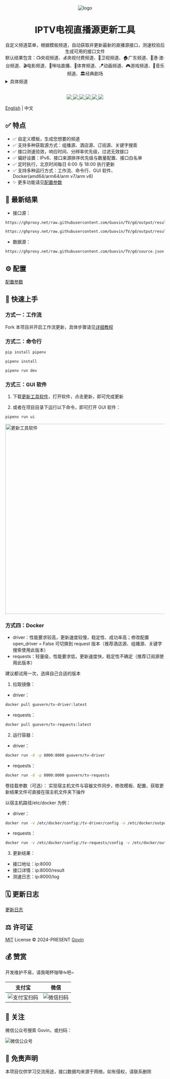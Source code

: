 <div align="center">
  <img src="./static/images/logo.png" alt="logo"/>
  <h1 align="center">IPTV电视直播源更新工具</h1>
</div>

<div align="center">自定义频道菜单，根据模板频道，自动获取并更新最新的直播源接口，测速校验后生成可用的接口文件</div>
<div align="center">默认结果包含：📺央视频道、💰央视付费频道、📡卫视频道、🏠广东频道、🌊港·澳·台频道、🎬电影频道、🎥咪咕直播、🏀体育频道、🪁动画频道、🎮游戏频道、🎵音乐频道、🏛经典剧场</div>

<details>
  <summary>具体频道</summary>
  <div>
  📺央视频道: CCTV-1, CCTV-2, CCTV-3, CCTV-4, CCTV-5, CCTV-5+, CCTV-6, CCTV-7, CCTV-8, CCTV-9, CCTV-10, CCTV-11, CCTV-12, CCTV-13, CCTV-14, CCTV-15, CCTV-16, CCTV-17, CETV1, CETV2, CETV4, CETV5
  </div>
  <br>
  <div>
  💰央视付费频道: 文化精品, 央视台球, 风云音乐, 第一剧场, 风云剧场, 怀旧剧场, 女性时尚, 高尔夫网球, 风云足球, 电视指南, 世界地理, 兵器科技
  </div>
  <br>
  <div>
  📡卫视频道: 广东卫视, 香港卫视, 浙江卫视, 湖南卫视, 北京卫视, 湖北卫视, 黑龙江卫视, 安徽卫视, 重庆卫视, 东方卫视, 东南卫视, 甘肃卫视, 广西卫视, 贵州卫视, 海南卫视, 河北卫视, 河南卫视, 吉林卫视, 江苏卫视, 江西卫视, 辽宁卫视, 内蒙古卫视, 宁夏卫视, 青海卫视, 山东卫视, 山西卫视, 陕西卫视, 四川卫视, 深圳卫视, 三沙卫视, 天津卫视, 西藏卫视, 新疆卫视, 云南卫视
  </div>
  <br>
  <div>
  ☘️广东频道: 广东珠江, 广东体育, 广东新闻, 广东民生, 广东卫视, 大湾区卫视, 广州综合, 广州影视, 广州竞赛, 江门综合, 江门侨乡生活, 佛山综合, 深圳卫视, 汕头综合, 汕头经济, 汕头文旅, 茂名综合, 茂名公共
  </div>
  <br>
  <div>
  ☘️各省份地方台
  </div>
  <br>
  <div>
  🌊港·澳·台: 翡翠台, 明珠台, 凤凰中文, 凤凰资讯, 凤凰香港, 凤凰卫视, TVBS亚洲, 香港卫视, 纬来体育, 纬来育乐, J2, Viutv, 三立台湾, 无线新闻, 三立新闻, 东森综合, 东森超视, 东森电影, Now剧集, Now华剧, 靖天资讯, 星卫娱乐, 卫视卡式
  </div>
  <br>
  <div>
  🎬电影频道: CHC家庭影院, CHC动作电影, CHC高清电影, 淘剧场, 淘娱乐, 淘电影, NewTV惊悚悬疑, NewTV动作电影, 黑莓电影, 纬来电影, 靖天映画, 靖天戏剧, 星卫娱乐, 艾尔达娱乐, 经典电影, IPTV经典电影, 天映经典, 无线星河, 星空卫视, 私人影院, 东森电影, 龙祥电影, 东森洋片, 东森超视
  </div>
  <br>
  <div>
  🎥咪咕直播: 咪咕直播1-45
  </div>
  <br>
  <div>
  🏀体育频道: CCTV-5, CCTV-5+, 广东体育, 纬来体育, 五星体育, 体育赛事, 劲爆体育, 爱体育, 超级体育, 精品体育, 广州竞赛, 深圳体育, 福建体育, 辽宁体育, 山东体育, 成都体育, 天津体育, 江苏体育, 安徽综艺体育, 吉林篮球, 睛彩篮球, 睛彩羽毛球, 睛彩广场舞, 风云足球, 足球频道, 魅力足球, 天元围棋, 快乐垂钓, JJ斗地主
  </div>
  <br>
  <div>
  🪁动画频道: 少儿动画, 卡酷动画, 动漫秀场, 新动漫, 青春动漫, 爱动漫, 中录动漫, 宝宝动画, CN卡通, 优漫卡通, 金鹰卡通, 睛彩少儿, 黑莓动画, 炫动卡通, 24H国漫热播, 浙江少儿, 河北少儿科教, 七龙珠, 火影忍者, 海绵宝宝, 中华小当家, 斗破苍穹玄幻剧, 猫和老鼠, 经典动漫, 蜡笔小新, 漫画解说
  </div>
  <br>
  <div>
  🎮游戏频道: 游戏风云, 游戏竞技, 电竞游戏, 海看电竞, 电竞天堂, 爱电竞
  </div>
  <br>
  <div>
  🎵音乐频道: CCTV-15, 风云音乐, 音乐现场, 音乐之声, 潮流音乐, 天津音乐, 音乐广播, 音乐调频广播
  </div>
  <br>
  <div>
  🏛经典剧场: 笑傲江湖, 天龙八部, 鹿鼎记, 仙剑奇侠传, 西游记, 三国演义, 水浒传, 新白娘子传奇, 天龙八部, 济公游记, 封神榜, 闯关东, 上海滩, 射雕英雄传
  </div>
</details>
<br>
<p align="center">
  <a href="https://github.com/Guovin/TV/releases/latest">
    <img src="https://img.shields.io/github/v/release/guovin/tv" />
  </a>
  <a href="https://www.python.org/">
    <img src="https://img.shields.io/badge/python-%20%3E%3D%203.8-47c219" />
  </a>
  <a href="https://github.com/Guovin/TV/releases/latest">
    <img src="https://img.shields.io/github/downloads/guovin/tv/total" />
  </a>
  <a href="https://hub.docker.com/repository/docker/guovern/tv-requests">
    <img src="https://img.shields.io/docker/pulls/guovern/tv-requests?label=docker:requests" />
  </a>
  <a href="https://hub.docker.com/repository/docker/guovern/tv-driver">
    <img src="https://img.shields.io/docker/pulls/guovern/tv-driver?label=docker:driver" />
  </a>
  <a href="https://github.com/Guovin/TV/fork">
    <img src="https://img.shields.io/github/forks/guovin/tv" />
  </a>
</p>

[English](./README_en.md) | 中文

## ✅ 特点

- ✅ 自定义模板，生成您想要的频道
- ✅ 支持多种获取源方式：组播源、酒店源、订阅源、关键字搜索
- ✅ 接口测速验效，响应时间、分辨率优先级，过滤无效接口
- ✅ 偏好设置：IPv6、接口来源排序优先级与数量配置、接口白名单
- ✅ 定时执行，北京时间每日 6:00 与 18:00 执行更新
- ✅ 支持多种运行方式：工作流、命令行、GUI 软件、Docker(amd64/arm64/arm v7/arm v8)
- ✨ 更多功能请见[配置参数](./docs/config.md)

## 🔗 最新结果

- 接口源：

```bash
https://ghproxy.net/raw.githubusercontent.com/Guovin/TV/gd/output/result.m3u
```

```bash
https://ghproxy.net/raw.githubusercontent.com/Guovin/TV/gd/output/result.txt
```

- 数据源：

```bash
https://ghproxy.net/raw.githubusercontent.com/Guovin/TV/gd/source.json
```

## ⚙️ 配置

[配置参数](./docs/config.md)

## 🚀 快速上手

### 方式一：工作流

Fork 本项目并开启工作流更新，具体步骤请见[详细教程](./docs/tutorial.md)

### 方式二：命令行

```python
pip install pipenv
```

```python
pipenv install
```

```python
pipenv run dev
```

### 方式三：GUI 软件

1. 下载[更新工具软件](https://github.com/Guovin/TV/releases)，打开软件，点击更新，即可完成更新

2. 或者在项目目录下运行以下命令，即可打开 GUI 软件：

```python
pipenv run ui
```

<img src="./docs/images/ui.png" alt="更新工具软件" title="更新工具软件" style="height:600px" />

### 方式四：Docker

- driver：性能要求较高，更新速度较慢，稳定性、成功率高；修改配置 open_driver = False 可切换到 request 版本（推荐酒店源、组播源、关键字搜索使用此版本）
- requests：轻量级，性能要求低，更新速度快，稳定性不确定（推荐订阅源使用此版本）

建议都试用一次，选择自己合适的版本

1. 拉取镜像：

- driver：

```bash
docker pull guovern/tv-driver:latest
```

- requests：

```bash
docker pull guovern/tv-requests:latest
```

2. 运行容器：

- driver：

```bash
docker run -d -p 8000:8000 guovern/tv-driver
```

- requests：

```bash
docker run -d -p 8000:8000 guovern/tv-requests
```

卷挂载参数（可选）：
实现宿主机文件与容器文件同步，修改模板、配置、获取更新结果文件可直接在宿主机文件夹下操作

以宿主机路径/etc/docker 为例：

- driver：

```bash
docker run -v /etc/docker/config:/tv-driver/config -v /etc/docker/output:/tv-driver/output -d -p 8000:8000 guovern/tv-driver
```

- requests：

```bash
docker run -v /etc/docker/config:/tv-requests/config -v /etc/docker/output:/tv-requests/output -d -p 8000:8000 guovern/tv-requests
```

3. 更新结果：

- 接口地址：ip:8000
- 接口详情：ip:8000/result
- 测速日志：ip:8000/log

## 🗓️ 更新日志

[更新日志](./CHANGELOG.md)

## ⚖️ 许可证

[MIT](./LICENSE) License &copy; 2024-PRESENT [Govin](https://github.com/guovin)

## 💰️ 赞赏

<div>开发维护不易，请我喝杯咖啡☕️吧~</div>

| 支付宝                                    | 微信                                        |
| ----------------------------------------- | ------------------------------------------- |
| ![支付宝扫码](./static/images/alipay.jpg) | ![微信扫码](./static/images/appreciate.jpg) |

## 👀 关注

微信公众号搜索 Govin，或扫码：

![微信公众号](./static/images/qrcode.jpg)

## 📣 免责声明

本项目仅供学习交流用途，接口数据均来源于网络，如有侵权，请联系删除
